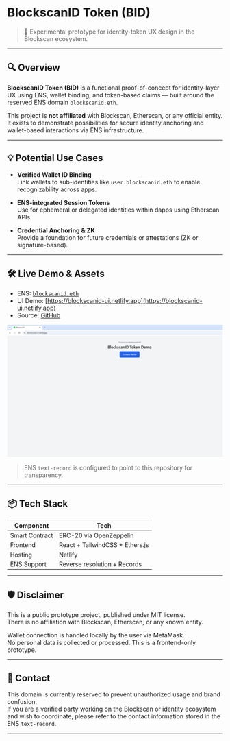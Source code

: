 # BlockscanID Token (BID)

> 🧪 Experimental prototype for identity-token UX design in the Blockscan ecosystem.

---

## 🔍 Overview

**BlockscanID Token (BID)** is a functional proof-of-concept for identity-layer UX using ENS, wallet binding, and token-based claims — built around the reserved ENS domain `blockscanid.eth`.

This project is **not affiliated** with Blockscan, Etherscan, or any official entity.  
It exists to demonstrate possibilities for secure identity anchoring and wallet-based interactions via ENS infrastructure.

---

## 💡 Potential Use Cases

- **Verified Wallet ID Binding**  
  Link wallets to sub-identities like `user.blockscanid.eth` to enable recognizability across apps.

- **ENS-integrated Session Tokens**  
  Use for ephemeral or delegated identities within dapps using Etherscan APIs.

- **Credential Anchoring & ZK**  
  Provide a foundation for future credentials or attestations (ZK or signature-based).

---

## 🛠 Live Demo & Assets

- ENS: [`blockscanid.eth`](https://app.ens.domains/name/blockscanid.eth)
- UI Demo: [https://blockscanid-ui.netlify.app](https://blockscanid-ui.netlify.app)
- Source: [GitHub](https://github.com/your-org/blockscanid-prototype)

![BlockscanID Demo](./assets/blockscanid_demo.png)

> ENS `text-record` is configured to point to this repository for transparency.

---

## 📦 Tech Stack

| Component     | Tech                          |
|---------------|-------------------------------|
| Smart Contract| ERC-20 via OpenZeppelin       |
| Frontend      | React + TailwindCSS + Ethers.js |
| Hosting       | Netlify                       |
| ENS Support   | Reverse resolution + Records  |

---

## 🛡 Disclaimer

This is a public prototype project, published under MIT license.  
There is no affiliation with Blockscan, Etherscan, or any known entity.

Wallet connection is handled locally by the user via MetaMask.  
No personal data is collected or processed. This is a frontend-only prototype.

---

## 📩 Contact

This domain is currently reserved to prevent unauthorized usage and brand confusion.  
If you are a verified party working on the Blockscan or identity ecosystem and wish to coordinate, please refer to the contact information stored in the ENS `text-record`.

---
